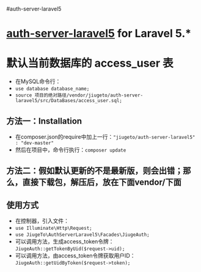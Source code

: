 #auth-server-laravel5

# [auth-server-laravel5](https://coding.net/u/946493655/p/auth-server-laravel5/) for Laravel 5.*

# 默认当前数据库的 access_user 表
- 在MySQL命令行：
- `use database database_name;`
- `source 项目的绝对路径/vendor/jiugeto/auth-server-laravel5/src/DataBases/access_user.sql;`

## 方法一：Installation
- 在composer.json的require中加上一行：`"jiugeto/auth-server-laravel5" : "dev-master"`
- 然后在项目中，命令行执行：`composer update`
## 方法二：假如默认更新的不是最新版，则会出错；那么，直接下载包，解压后，放在下面vendor/下面

## 使用方式
- 在控制器，引入文件：
- `use Illuminate\Http\Request;`
- `use JiugeTo\AuthServerLaravel5\Facades\JiugeAuth;`
- 可以调用方法，生成access_token令牌：`JiugeAuth::getTokenByUid($request->uid);`
- 可以调用方法，由access_token令牌获取用户ID：`JiugeAuth::getUidByToken($request->token);`